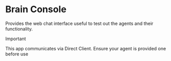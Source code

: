 # Brain Console

Provides the web chat interface useful to test out the agents and their functionality.

> [!IMPORTANT] 
> This app communicates via Direct Client. Ensure your agent is provided one before use
